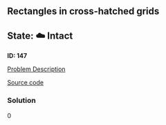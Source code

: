 ## Rectangles in cross-hatched grids

## State: :cloud: **Intact**

**ID: 147**

[Problem Description](https://projecteuler.net/problem=147)

[Source code](main.cpp)

### Solution
0